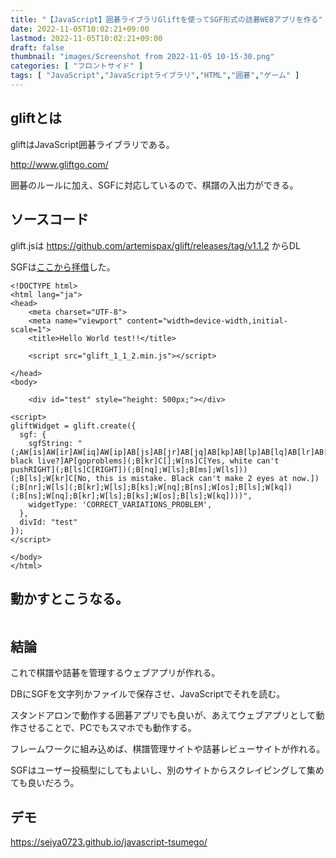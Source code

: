 ```yaml
---
title: "【JavaScript】囲碁ライブラリGliftを使ってSGF形式の詰碁WEBアプリを作る"
date: 2022-11-05T10:02:21+09:00
lastmod: 2022-11-05T10:02:21+09:00
draft: false
thumbnail: "images/Screenshot from 2022-11-05 10-15-30.png"
categories: [ "フロントサイド" ]
tags: [ "JavaScript","JavaScriptライブラリ","HTML","囲碁","ゲーム" ]
---
```



## gliftとは

gliftはJavaScript囲碁ライブラリである。

http://www.gliftgo.com/

囲碁のルールに加え、SGFに対応しているので、棋譜の入出力ができる。

## ソースコード

glift.jsは https://github.com/artemispax/glift/releases/tag/v1.1.2 からDL

SGFは[ここから拝借](http://www.kihuu.net/sgf/k00000107984.sgf)した。

```
<!DOCTYPE html>
<html lang="ja">
<head>
    <meta charset="UTF-8">
    <meta name="viewport" content="width=device-width,initial-scale=1">
    <title>Hello World test!!</title>

    <script src="glift_1_1_2.min.js"></script>

</head>
<body>

    <div id="test" style="height: 500px;"></div>

<script>
gliftWidget = glift.create({
  sgf: {
    sgfString: "(;AW[is]AW[ir]AW[iq]AW[ip]AB[js]AB[jr]AB[jq]AB[kp]AB[lp]AB[lq]AB[lr]AB[ms]AW[mr]AW[mq]AW[ks]AW[mp]AW[mo]AW[lo]AW[ko]AW[jp]AW[or]C[Can black live?]AP[goproblems](;B[kr]C[];W[ns]C[Yes, white can't pushRIGHT](;B[ls]C[RIGHT])(;B[nq];W[ls];B[ms];W[ls]))(;B[ls];W[kr]C[No, this is mistake. Black can't make 2 eyes at now.])(;B[nr];W[ls](;B[kr];W[ls];B[ks];W[nq];B[ns];W[os];B[ls];W[kq])(;B[ns];W[nq];B[kr];W[ls];B[ks];W[os];B[ls];W[kq])))",
    widgetType: 'CORRECT_VARIATIONS_PROBLEM',
  },
  divId: "test"
});
</script>

</body>
</html>
```

## 動かすとこうなる。

<div class="img-center"><img src="/images/Screenshot from 2022-11-05 10-12-53.png" alt=""></div>

## 結論

これで棋譜や詰碁を管理するウェブアプリが作れる。

DBにSGFを文字列かファイルで保存させ、JavaScriptでそれを読む。

スタンドアロンで動作する囲碁アプリでも良いが、あえてウェブアプリとして動作させることで、PCでもスマホでも動作する。

フレームワークに組み込めば、棋譜管理サイトや詰碁レビューサイトが作れる。

SGFはユーザー投稿型にしてもよいし、別のサイトからスクレイピングして集めても良いだろう。


## デモ

https://seiya0723.github.io/javascript-tsumego/
